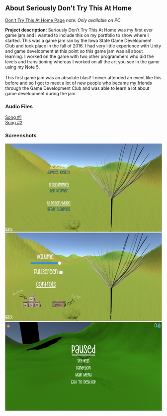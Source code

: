 ## About Seriously Don't Try This At Home
<a href="https://colehuin90099.itch.io/seriously-dont-try-this-at-home">Don't Try This At Home Page</a>
<i>note: Only available on PC</i>
  
**Project description:** Seriously Don't Try This At Home was my first ever game jam and I wanted to include this on my portfolio to show where I started. This was a game jam ran by the Iowa State Game Development Club and took place in the fall of 2016. I had very little experience with Unity and game development at this point so this game jam was all about learning. I worked on the game with two other programmers who did the levels and transitioning whereas I worked on all the art you see in the game using my Note 5. 
<br />
<br />
This first game jam was an absolute blast! I never attended an event like this before and so I got to meet a lot of new people who became my friends through the Game Development Club and was able to learn a lot about game development during the jam. 

### Audio Files 

<a href="https://poolofclay33.github.io/audio/Song(1).mp3">Song #1</a>
<br />
<a href="https://poolofclay33.github.io/audio/Song(2).mp3">Song #2</a>

### Screenshots

<img src="images/OTW(2).png?raw=true"/>
<img src="images/OTW(3).png?raw=true"/>
<img src="images/OTW(4).png?raw=true"/>
